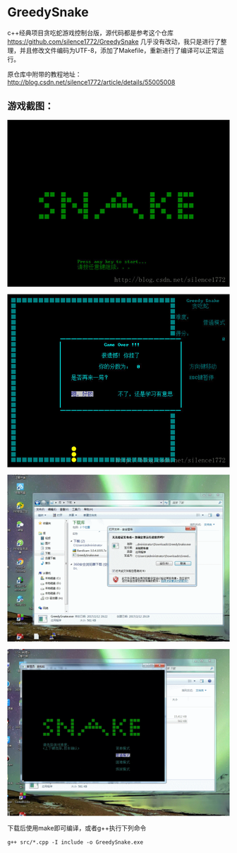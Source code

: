# GreedySnake
c++经典项目贪吃蛇游戏控制台版，源代码都是参考这个仓库
https://github.com/silence1772/GreedySnake
几乎没有改动，我只是进行了整理，并且修改文件编码为UTF-8，添加了Makefile，重新进行了编译可以正常运行。


原仓库中附带的教程地址：http://blog.csdn.net/silence1772/article/details/55005008

## 游戏截图：
![](image\shot01.jpg)

![](image\shot02.jpg)

![](image\shot03.gif)

![](image\shot04.gif)

下载后使用make即可编译，或者g++执行下列命令
```
g++ src/*.cpp -I include -o GreedySnake.exe
```